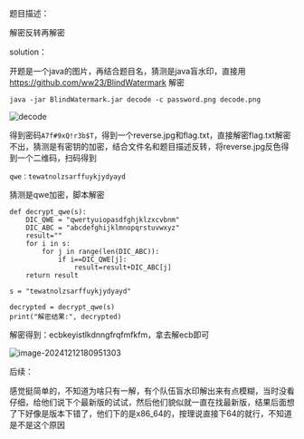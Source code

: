 题目描述：

解密反转再解密

solution：

开题是一个java的图片，再结合题目名，猜测是java盲水印，直接用 https://github.com/ww23/BlindWatermark 解密

```
java -jar BlindWatermark.jar decode -c password.png decode.png
```

![decode](https://bu.dusays.com/2024/12/23/676915726162e.png)

得到密码`A7f#9xQ!r3b$T`，得到一个reverse.jpg和flag.txt，直接解密flag.txt解密不出，猜测是有密钥的加密，结合文件名和题目描述反转，将reverse.jpg反色得到一个二维码，扫码得到

```
qwe：tewatnolzsarffuykjydyayd
```

猜测是qwe加密，脚本解密

```
def decrypt_qwe(s):
    DIC_QWE = "qwertyuiopasdfghjklzxcvbnm"
    DIC_ABC = "abcdefghijklmnopqrstuvwxyz"
    result=""
    for i in s:
        for j in range(len(DIC_ABC)):
            if i==DIC_QWE[j]:
                result=result+DIC_ABC[j]
    return result

s = "tewatnolzsarffuykjydyayd"

decrypted = decrypt_qwe(s)
print("解密结果:", decrypted)
```

解密得到：ecbkeyistlkdnngfrqfmfkfm，拿去解ecb即可

![image-20241212180951303](https://bu.dusays.com/2024/12/23/676915724c14e.png)

后续：

感觉挺简单的，不知道为啥只有一解，有个队伍盲水印解出来有点模糊，当时没看仔细，给他们说下个最新版的试试，然后他们貌似就一直在找最新版，结果后面想了下好像是版本下错了，他们下的是x86_64的，按理说直接下64的就行，不知道是不是这个原因





